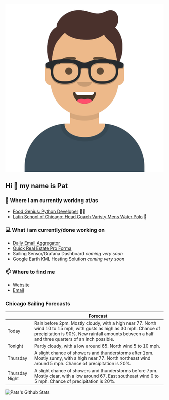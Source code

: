 [![Social banner for p-j-falconer](https://raw.githubusercontent.com/P-J-FALCONER/P-J-FALCONER/master/assets/avataaars.svg)](https://patfalconer.com/)
## Hi :wave: my name is Pat

### 💼 Where I am currently working at/as
- [Food Genius: Python Developer](https://getfoodgenius.com/) 🍔🐍
- [Latin School of Chicago: Head Coach Varisty Mens Water Polo](https://www.latinschool.org/) 🤽


### 💻 What i am currently/done working on
 - [Daily Email Aggregator](https://github.com/P-J-FALCONER/dott_daily_mail)
 - [Quick Real Estate Pro Forma](https://github.com/P-J-FALCONER/henry)
 - Sailing Sensor/Grafana Dashboard *coming very soon*
 - Google Earth KML Hosting Solution *coming very soon*

### 📫 Where to find me
 - [Website](https://patfalconer.com/)
 - [Email](mailto:patrick.j.falconer@gmail.com)


### Chicago Sailing Forecasts
|   | Forecast  |
|---|---|
| Today | Rain before 2pm. Mostly cloudy, with a high near 77. North wind 10 to 15 mph, with gusts as high as 30 mph. Chance of precipitation is 90%. New rainfall amounts between a half and three quarters of an inch possible. |
| Tonight | Partly cloudy, with a low around 65. North wind 5 to 10 mph. |
| Thursday | A slight chance of showers and thunderstorms after 1pm. Mostly sunny, with a high near 77. North northeast wind around 5 mph. Chance of precipitation is 20%. |
| Thursday Night | A slight chance of showers and thunderstorms before 7pm. Mostly clear, with a low around 67. East southeast wind 0 to 5 mph. Chance of precipitation is 20%. |

![Pats's Github Stats](https://github-readme-stats.vercel.app/api?username=p-j-falconer&show_icons=true&theme=radical)
